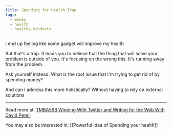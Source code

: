 ```yaml
---
title: Spending for Health Trap
tags:
  - money
  - health
  - healthy-mindsets
---
```

I end up feeling like some gadget will improve my health

But that's a trap. It leads you to believe that the thing that will solve your problem is outside of you. It's focusing on the wrong this. It's running away from the problem.

Ask yourself instead. What is the root issue that I'm trying to get rid of by spending money?

And can I address this more holistically? Without having to rely on external solutions 

----

Read more at: [TMBA598 Winning With Twitter and Writing for the Web With David Perell](TMBA598%20Winning%20With%20Twitter%20and%20Writing%20for%20the%20Web%20With%20David%20Perell)

You may also be interested in: [[Powerful Idea of Spending your health]]